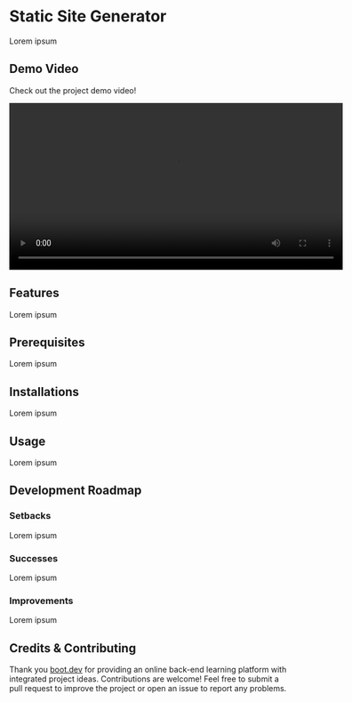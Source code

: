 # Static Site Generator

Lorem ipsum

## Demo Video

Check out the project demo video!

<video width="600" controls>
  <source src="demo/ssg-demo.mp4" type="video/mp4">
  Your browser does not support the video tag.
</video>

## Features

Lorem ipsum

## Prerequisites

Lorem ipsum

## Installations

Lorem ipsum

## Usage

Lorem ipsum

## Development Roadmap

### Setbacks

Lorem ipsum

### Successes

Lorem ipsum

### Improvements

Lorem ipsum

## Credits & Contributing

Thank you [boot.dev](boot.dev) for providing an online back-end learning platform with integrated project ideas. Contributions are welcome! Feel free to submit a pull request to improve the project or open an issue to report any problems.
